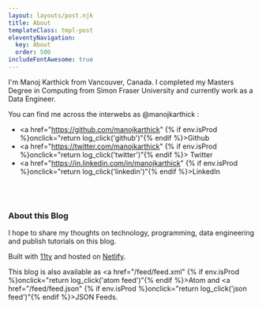 ```yaml
---
layout: layouts/post.njk
title: About
templateClass: tmpl-post
eleventyNavigation:
  key: About
  order: 500
includeFontAwesome: true
---
```


I'm Manoj Karthick from Vancouver, Canada. I completed my Masters Degree in Computing from Simon Fraser University and currently work as a Data Engineer.

You can find me across the interwebs as @manojkarthick :

* <i class="fab fa-github"></i> <a href="https://github.com/manojkarthick" {% if env.isProd %}onclick="return log_click('github')"{% endif %}>Github</a>
* <i class="fab fa-twitter"></i> <a href="https://twitter.com/manojkarthick" {% if env.isProd %}onclick="return log_click('twitter')"{% endif %}> Twitter</a>
* <i class="fab fa-linkedin"></i> <a href="https://in.linkedin.com/in/manojkarthick" {% if env.isProd %}onclick="return log_click('linkedin')"{% endif %}>LinkedIn</a>

<br/>

<div class="github-card" data-github="manojkarthick" data-width="400" data-height="" data-theme="default"></div>
<script src="/js/github-cards.js"></script>

<br/>

### About this Blog

I hope to share my thoughts on technology, programming, data engineering and publish tutorials on this blog.

Built with [11ty](https://www.11ty.dev/) and hosted on [Netlify](https://www.netlify.com/).

This blog is also available as <i class="fas fa-rss"></i> <a href="/feed/feed.xml" {% if env.isProd %}onclick="return log_click('atom feed')"{% endif %}>Atom</a> and <a href="/feed/feed.json" {% if env.isProd %}onclick="return log_click('json feed')"{% endif %}>JSON</a> Feeds.
